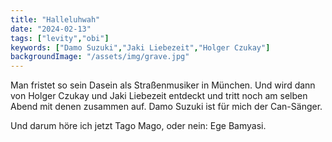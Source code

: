 ```yaml
---
title: "Halleluhwah"
date: "2024-02-13"
tags: ["levity","obi"]
keywords: ["Damo Suzuki","Jaki Liebezeit","Holger Czukay"]
backgroundImage: "/assets/img/grave.jpg"
---
```

Man fristet so sein Dasein als Straßenmusiker in München. Und wird dann von Holger Czukay und Jaki Liebezeit entdeckt und tritt noch am selben Abend mit denen zusammen auf. Damo Suzuki ist für mich der Can-Sänger.

Und darum höre ich jetzt Tago Mago, oder nein: Ege Bamyasi.